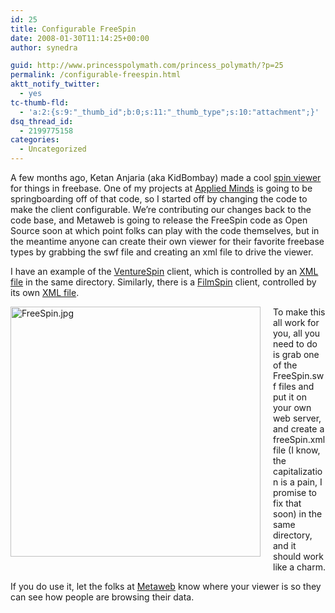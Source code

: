 ```yaml
---
id: 25
title: Configurable FreeSpin
date: 2008-01-30T11:14:25+00:00
author: synedra

guid: http://www.princesspolymath.com/princess_polymath/?p=25
permalink: /configurable-freespin.html
aktt_notify_twitter:
  - yes
tc-thumb-fld:
  - 'a:2:{s:9:"_thumb_id";b:0;s:11:"_thumb_type";s:10:"attachment";}'
dsq_thread_id:
  - 2199775158
categories:
  - Uncategorized
---
```

A few months ago, Ketan Anjaria (aka KidBombay) made a cool [spin viewer](http://kidbombay.com/clients/freebase/freeSpin/) for things in freebase. One of my projects at [Applied Minds](http://www.appliedminds.com) is going to be springboarding off of that code, so I started off by changing the code to make the client configurable. We&#8217;re contributing our changes back to the code base, and Metaweb is going to release the FreeSpin code as Open Source soon at which point folks can play with the code themselves, but in the meantime anyone can create their own viewer for their favorite freebase types by grabbing the swf file and creating an xml file to drive the viewer.
  
I have an example of the [VentureSpin](http://www.perlgoddess.com/FreeSpin/FreeSpin.swf) client, which is controlled by an [XML file](http://www.perlgoddess.com/FreeSpin/freeSpin.xml) in the same directory. Similarly, there is a [FilmSpin](http://www.perlgoddess.com/FilmSpin/FreeSpin.swf) client, controlled by its own [XML file](http://www.perlgoddess.com/FilmSpin/freeSpin.xml).
  
<span class="mt-enclosure mt-enclosure-image"><img alt="FreeSpin.jpg" src="http://www.perlgoddess.com/perlgoddess/FreeSpin.jpg" width="400" class="mt-image-left" style="float: left; margin: 0 20px 20px 0;" /></span>
  
To make this all work for you, all you need to do is grab one of the FreeSpin.swf files and put it on your own web server, and create a freeSpin.xml file (I know, the capitalization is a pain, I promise to fix that soon) in the same directory, and it should work like a charm.
  
If you do use it, let the folks at [Metaweb](http://blog.freebase.com/?p=91) know where your viewer is so they can see how people are browsing their data.
